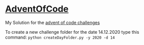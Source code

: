 # [AdventOfCode](https://adventofcode.com)
My Solution for the [advent of code challenges](https://adventofcode.com)


To create a new challenge folder for the date 14.12.2020 type this command: `python createDayFolder.py -y 2020 -d 14`

